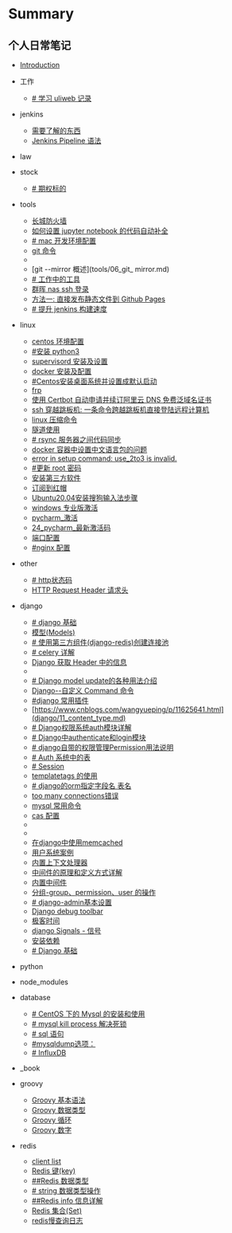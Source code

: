 # Summary

## 个人日常笔记

* [Introduction](README.md)

* 工作
  * [# 学习 uliweb 记录](工作/010_学习uliweb.md)

* jenkins
  * [需要了解的东西](jenkins/01.md)
  * [Jenkins Pipeline 语法](jenkins/02.md)

* law

* stock
  * [# 期权标的](stock/01_期权标的.md)

* tools
  * [长城防火墙](tools/01_gfwlist.md)
  * [如何设置 jupyter notebook 的代码自动补全](tools/02_jupyter_notebook.md)
  * [# mac 开发环境配置](tools/03_mac_开发环境.md)
  * [git 命令](tools/04_git_base.md)
  * [](tools/05_git_reference.md)
  * [git --mirror 概述](tools/06_git_ mirror.md)
  * [# 工作中的工具](tools/09_soft.md)
  * [群晖 nas ssh 登录](tools/10_nas.md)
  * [方法一: 直接发布静态文件到 Github Pages](tools/11_gitbook_pages.md)
  * [# 提升 jenkins 构建速度](tools/12_提升jenkins构建速度.md)

* linux
  * [centos 环境配置](linux/01_init.md)
  * [#安装 python3](linux/02_python3.md)
  * [supervisord 安装及设置](linux/03_supervisord.md)
  * [docker 安装及配置](linux/04_docker.md)
  * [#Centos安装桌面系统并设置成默认启动](linux/05_centos安装桌面系统.md)
  * [frp](linux/06_frp.md)
  * [使⽤ Certbot ⾃动申请并续订阿⾥云 DNS 免费泛域名证书](linux/07_certbot.md)
  * [ssh 穿越跳板机: 一条命令跨越跳板机直接登陆远程计算机](linux/08-ssh穿越跳板机.md)
  * [linux 压缩命令](linux/09_压缩.md)
  * [隧道使用 ](linux/10_隧道.md)
  * [# rsync 服务器之间代码同步 ](linux/11_rsync.md)
  * [docker 容器中设置中文语言包的问题](linux/13_docker容器相关配置.md)
  * [error in setup command: use_2to3 is invalid.](linux/14_error_pip.md)
  * [#更新 root 密码](linux/17_ubuntu.md)
  * [安装第三方软件](linux/18_ubuntu_第三方软件.md)
  * [订阅到红帽](linux/19_redhat.9.1.md)
  * [Ubuntu20.04安装搜狗输入法步骤](linux/21_ubuntu_安装搜狗输入.md)
  * [windows 专业版激活](linux/22_windows.md)
  * [pycharm_激活](linux/23_pycharm_激活.md)
  * [24_pycharm_最新激活码](linux/24_pycharm_最新激活码.md)
  * [端口配置](linux/25_port.md)
  * [#nginx 配置](linux/26_ngnix.md)

* other
  * [# http状态码](other/01_http状态码.md)
  * [HTTP Request Header 请求头](other/02_请求头.md)

* django
  * [# django 基础](django/01_create.md)
  * [模型(Models)](django/02_models.md)
  * [# 使用第三方组件(django-redis)创建连接池](django/03_redis_及缓冲策略.md)
  * [# celery 详解](django/04_celery.md)
  * [Django 获取 Header 中的信息](django/05_skills.md)
  * [](django/06_rabbitmq.md)
  * [# Django model update的各种用法介绍](django/09_django_model_update.md)
  * [Django--自定义 Command 命令](django/10_django_command.md)
  * [#django 常用插件](django/100_常用插件.md)
  * [https://www.cnblogs.com/wangyueping/p/11625641.html](django/11_content_type.md)
  * [# Django权限系统auth模块详解](django/12_auth.md)
  * [# Django中authenticate和login模块](django/13_authenticate_login.md)
  * [# django自带的权限管理Permission用法说明](django/14_auth_permission.md)
  * [# Auth 系统中的表](django/15_auth系统模型分析.md)
  * [# Session](django/16_session.md)
  * [templatetags 的使用](django/17_templatetags.md)
  * [# django的orm指定字段名 表名](django/18_orm指定字段名-表名.md)
  * [too many connections错误](django/19_mysql_connection.md)
  * [mysql 常用命令](django/20_mysql_常用命令.md)
  * [cas 配置](django/21_cas.md)
  * [](django/22_all.md)
  * [](django/23_上传文件.md)
  * [在django中使用memcached](django/24_memcached.md)
  * [用户系统案例](django/25_用户系统.md)
  * [内置上下文处理器](django/26_内置的上下文处理器.md)
  * [中间件的原理和定义方式详解](django/27_中间件.md)
  * [内置中间件](django/28_内置中间件.md)
  * [分组-group、permission、user 的操作](django/29_group_permission_user.md)
  * [# django-admin基本设置](django/30_django_admin.md)
  * [Django debug toolbar](django/31_django_debug_toolbar.md)
  * [极客时间](django/32_django_总结.md)
  * [django Signals - 信号](django/33_django_signals_信号.md)
  * [安装依赖](django/34_django_rest_framework.md)
  * [# Django 基础](django/99_error.md)

* python

* node_modules

* database
  * [# CentOS 下的 Mysql 的安装和使用](database/01_install.md)
  * [# mysql kill process 解决死锁](database/02_base.md)
  * [# sql 语句](database/03_sql.md)
  * [#mysqldump选项：](database/04_mysqldump.md)
  * [# InfluxDB](database/60_influxdb.md)

* _book

* groovy
  * [Groovy 基本语法](groovy/01_basic_syntax.md)
  * [Groovy 数据类型](groovy/02_data_types.md)
  * [Groovy 循环](groovy/03_loops.md)
  * [Groovy 数字](groovy/04_numbers.md)

* redis
  * [client list](redis/01_client_list.md)
  * [Redis 键(key)](redis/02_key.md)
  * [##Redis 数据类型](redis/03_data_type.md)
  * [# string 数据类型操作](redis/04_string.md)
  * [##Redis info 信息详解](redis/redis_info.md)
  * [Redis 集合(Set)](redis/set.md)
  * [redis慢查询日志](redis/slowlog.md)


